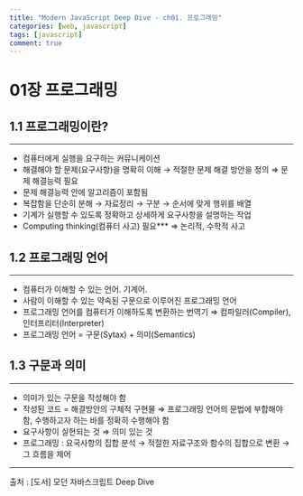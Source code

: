 ```yaml
---
title: "Modern JavaScript Deep Dive - ch01. 프로그래밍"
categories: [web, javascript]
tags: [javascript]
comment: true
---
```


# 01장 프로그래밍

## 1.1 프로그래밍이란?

---

- 컴퓨터에게 실행을 요구하는 커뮤니케이션
- 해결해야 할 문제(요구사항)을 명확히 이해 → 적절한 문제 해결 방안을 정의 ⇒ 문제 해결능력 필요
- 문제 해결능력 안에 알고리즘이 포함됨
- 복잡함을 단순히 분해 → 자료정리 → 구분 → 순서에 맞게 행위를 배열
- 기계가 실행할 수 있도록 정확하고 상세하게 요구사항을 설명하는 작업
- Computing thinking(컴퓨터 사고) 필요*** ⇒ 논리적, 수학적 사고

## 1.2 프로그래밍 언어

---

- 컴퓨터가 이해할 수 있는 언어. 기계어.
- 사람이 이해할 수 있는 약속된 구문으로 이루어진 프로그래밍 언어
- 프로그래밍 언어를 컴퓨터가 이해하도록 변환하는 번역기 ⇒ 컴파일러(Compiler), 인터프리터(Interpreter)
- 프로그래밍 언어 = 구문(Sytax) + 의미(Semantics)

## 1.3 구문과 의미

---

- 의미가 있는 구문을 작성해야 함
- 작성된 코드 = 해결방안의 구체적 구현물 ⇒ 프로그래밍 언어의 문법에 부합해야 함, 수행하고자 하는 바를 정확히 수행해야 함
- 요구사항이 실현되는 것 ⇒ 의미 있는 것
- 프로그래밍 : 요국사항의 집합 분석 → 적절한 자료구조와 함수의 집합으로 변환 → 그 흐름을 제어

---

출처 : [도서] 모던 자바스크립트 Deep Dive